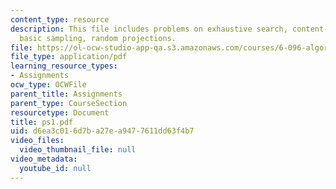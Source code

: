 ```yaml
---
content_type: resource
description: This file includes problems on exhaustive search, content-based addressing,
  basic sampling, random projections.
file: https://ol-ocw-studio-app-qa.s3.amazonaws.com/courses/6-096-algorithms-for-computational-biology-spring-2005/d6ea3c016d7ba27ea9477611dd63f4b7_ps1.pdf
file_type: application/pdf
learning_resource_types:
- Assignments
ocw_type: OCWFile
parent_title: Assignments
parent_type: CourseSection
resourcetype: Document
title: ps1.pdf
uid: d6ea3c01-6d7b-a27e-a947-7611dd63f4b7
video_files:
  video_thumbnail_file: null
video_metadata:
  youtube_id: null
---
```

